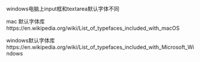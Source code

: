 windows电脑上input框和textarea默认字体不同

mac 默认字体库https://en.wikipedia.org/wiki/List_of_typefaces_included_with_macOS

windows默认字体库https://en.wikipedia.org/wiki/List_of_typefaces_included_with_Microsoft_Windows

